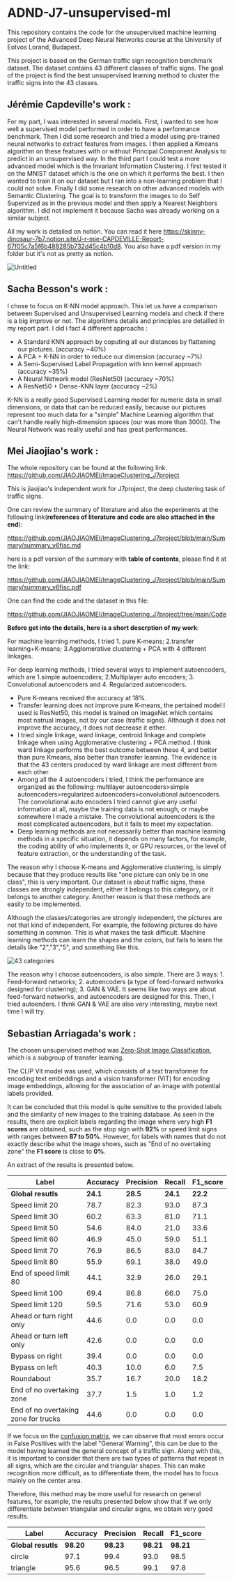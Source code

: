 # ADND-J7-unsupervised-ml

This repository contains the code for the unsupervised machine learning project of the Advanced Deep Neural Networks course at the University of Eotvos Lorand, Budapest.

This project is based on the German traffic sign recognition benchmark dataset. The dataset contains 43 different classes of traffic signs. The goal of the project is find the best unsupervised learning method to cluster the traffic signs into the 43 classes.

## Jérémie Capdeville's work : 

For my part, I was interested in several models. First, I wanted to see how well a supervised model performed in order to have a performance benchmark.
Then I did some research and tried a model using pre-trained neural networks to extract features from images. I then applied a Kmeans algorithm on these features with or without Principal Component Analysis to predict in an unsupervised way.
In the third part I could test a more advanced model which is the Invariant Information Clustering. I first tested it on the MNIST dataset which is the one on which it performs the best. I then wanted to train it on our dataset but I ran into a non-learning problem that I could not solve.
Finally I did some research on other advanced models with Semantic Clustering. The goal is to transform the images to do Self Supervized as in the previous model and then apply a Nearest Neighbors algorithm. I did not implement it because Sacha was already working on a similar subject.

All my work is detailed on notion. You can read it here https://skinny-dinosaur-7b7.notion.site/J-r-mie-CAPDEVILLE-Report-67f05c7a5f6b488285b732d45c4b10d8. You also have a pdf version in my folder but it's not as pretty as notion.

![Untitled](https://user-images.githubusercontent.com/116168201/214251296-86fea8b4-c3ab-4f5a-b4e1-8dcef83821cf.png)

## Sacha Besson's work : 

I chose to focus on K-NN model approach. This let us have a comparison between Supervised and Unsupervised Learning models and check if there is a big improve or not. The algorithms details and principles are detailled in my report part. I did i fact 4 different approachs : 
- A Standard KNN approach by coputing all our distances by flattening our pictures. (accuracy ~40%)
- A PCA + K-NN in order to reduce our dimension (accuracy ~7%)
- A Semi-Supervised Label Propagation with knn kernel approach (accuracy ~35%)
- A Neural Network model (ResNet50) (accuracy ~70%)
- A ResNet50 + Dense-KNN layer (accuracy ~2%)

K-NN is a really good Supervised Learning model for numeric data in small dimensions, or data that can be reduced easily, because our pictures represent too much data for a "simple" Machine Learning algorithm that can't handle really high-dimension spaces (our was more than 3000). The Neural Network was really useful and has great performances.

## Mei Jiaojiao's work :

The whole repository can be found at the following link:
https://github.com/JIAOJIAOMEI/ImageClustering_J7project

This is jiaojiao's independent work for J7project, the deep clustering task of traffic signs.

One can review the summary of literature and also the experiments at the following link(**references of literature and code are also attached in the end**):

https://github.com/JIAOJIAOMEI/ImageClustering_J7project/blob/main/Summary/summary_v6fisc.md

here is a pdf version of the summary with **table of contents**, please find it at the link:

https://github.com/JIAOJIAOMEI/ImageClustering_J7project/blob/main/Summary/summary_v6fisc.pdf

One can find the code and the dataset in this file:

https://github.com/JIAOJIAOMEI/ImageClustering_J7project/tree/main/Code

**Before get into the details, here is a short descrption of my work**:

For machine learning methods, I tried 1. pure K-means; 2.transfer learning+K-means; 3.Agglomerative clustering + PCA with 4 different linkages.

For deep learning methods, I tried several ways to implement autoencoders, which are 1.simple autoencoders; 2.Multiplayer auto encoders; 3. Convolutional autoencoders and 4. Regularized autoencoders.

- Pure K-means received the accuracy at 18%.
- Transfer learning does not improve pure K-means, the pertained model I used is ResNet50, this model is trained on ImageNet which contains most natrual images, not by our case (traffic signs). Although it does not improve the accuracy, it does not decrease it either.
- I tried single linkage, ward linkage, centroid linkage and complete linkage when using Agglomerative clustering + PCA method. I think ward linkage performs the best outcome between these 4, and better than pure Kmeans, also better than transfer learning. The evidence is that the 43 centers produced by ward linkage are most different from each other.
- Among all the 4 autoencoders I tried, I think the performance are organized as the following: multilayer autoencoders>simple autoencoders>regularized autoencoders>convolutional autoencoders. The convolutional auto encoders I tried cannot give any useful information at all, maybe the training data is not enough, or maybe somewhere I made a mistake. The convolutional autoencoders is the most complicated autoencoders, but it fails to meet my expectation.
- Deep learning methods are not necessarily better than machine learning methods in a specific situation, it depends on many factors, for example, the coding ability of who implements it, or GPU resources, or the level of feature extraction, or the understanding of the task.

The reason why I choose K-means and Agglomerative clustering, is simply because that they produce results like "one picture can only be in one class", this is very important. Our dataset is about traffic signs, these classes are strongly independent, either it belongs to this category, or it belongs to another category. Another reason is that these methods are easily to be implemented.

Although the classes/categories are strongly independent, the pictures are not that kind of independent. For example, the following pictures do have something in common. This is what makes the task difficult. Machine learning methods can learn the shapes and the colors, but fails to learn the details like "2","3","5", and something like this.

![43 categories](https://github.com/JIAOJIAOMEI/ImageClustering_J7project/blob/main/43%20categories.png)

The reason why I choose autoencoders, is also simple. There are 3 ways: 1. Feed-forward networks; 2. autoencoders (a type of feed-forward networks designed for clustering); 3. GAN & VAE. It seems like two ways are about feed-forward networks, and autoencoders are designed for this. Then, I tried autoenders. I think GAN & VAE are also very interesting, maybe next time I will try. 

## Sebastian Arriagada's work :

The chosen unsupervised method was [Zero-Shot Image Classification](https://github.com/SebastianArriagadaS/unsupervised_ml/tree/main/zero-shot), which is a subgroup of transfer learning. 

The CLIP Vit model was used, which consists of a text transformer for encoding text embeddings and a vision transformer (ViT) for encoding image embeddings, allowing for the association of an image with potential labels provided. 

It can be concluded that this model is quite sensitive to the provided labels and the similarity of new images to the training database. As seen in the results, there are explicit labels regarding the image where very high **F1 scores** are obtained, such as the stop sign with **92%** or speed limit signs with ranges between **87 to 50%**. However, for labels with names that do not exactly describe what the image shows, such as "End of no overtaking zone" the **F1 score** is close to **0%**.

An extract of the results is presented below.

| Label | Accuracy | Precision | Recall | F1_score |
|-------|----------|-----------|--------|----------|
| **Global resutls** |  **24.1** | **28.5** |  **24.1** |  **22.2** |
| Speed limit 20 | 78.7 | 82.3 | 93.0 | 87.3 |
| Speed limit 30 | 60.2 | 63.3 | 81.0 | 71.1 |
| Speed limit 50 | 54.6 | 84.0 | 21.0 | 33.6 |
| Speed limit 60 | 46.9 | 45.0 | 59.0 | 51.1 |
| Speed limit 70 | 76.9 | 86.5 | 83.0 | 84.7 |
| Speed limit 80 | 55.9 | 69.1 | 38.0 | 49.0 |
| End of speed limit 80 | 44.1 | 32.9 | 26.0 | 29.1 |
| Speed limit 100 | 69.4 | 86.8 | 66.0 | 75.0 |
| Speed limit 120 | 59.5 | 71.6 | 53.0 | 60.9 |
| Ahead or turn right only | 44.6 | 0.0 | 0.0 | 0.0 |
| Ahead or turn left only | 42.6 | 0.0 | 0.0 | 0.0 |
| Bypass on right | 39.4 | 0.0 | 0.0 | 0.0 |
| Bypass on left | 40.3 | 10.0 | 6.0 | 7.5 |
| Roundabout | 35.7 | 16.7 | 20.0 | 18.2 |
| End of no overtaking zone | 37.7 | 1.5 | 1.0 | 1.2 |
| End of no overtaking zone for trucks | 44.6 | 0.0 | 0.0 | 0.0 |

If we focus on the [confusion matrix](https://github.com/SebastianArriagadaS/unsupervised_ml/tree/main/zero-shot/confusion_matrix.png), we can observe that most errors occur in False Positives with the label "General Warning", this can be due to the model having learned the general concept of a traffic sign. Along with this, it is important to consider that there are two types of patterns that repeat in all signs, which are the circular and triangular shapes. This can make recognition more difficult, as to differentiate them, the model has to focus mainly on the center area.

Therefore, this method may be more useful for research on general features, for example, the results presented below show that if we only differentiate between triangular and circular signs, we obtain very good results.

| Label | Accuracy | Precision | Recall | F1_score |
|-------|----------|-----------|--------|----------|
| **Global resutls** |  **98.20** | **98.23** |  **98.21** |  **98.21** |
| circle | 97.1 | 99.4 | 93.0 | 98.5 |
| triangle | 95.6 | 96.5 | 99.1 | 97.8 |
